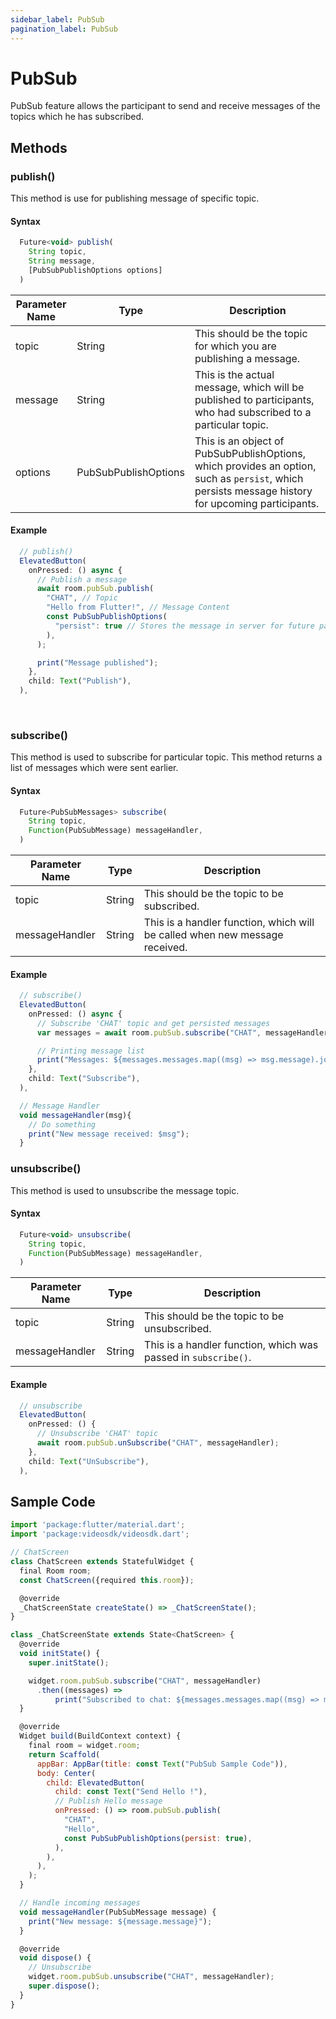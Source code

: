 ```yaml
---
sidebar_label: PubSub
pagination_label: PubSub
---
```


# PubSub

PubSub feature allows the participant to send and receive messages of the topics which he has subscribed.

## Methods

### publish()

This method is use for publishing message of specific topic.

#### Syntax

```js
  Future<void> publish(
    String topic,
    String message,
    [PubSubPublishOptions options]
  )
```

| Parameter Name | Type                 | Description                                                                                                                                       |
| -------------- | -------------------- | ------------------------------------------------------------------------------------------------------------------------------------------------- |
| topic          | String               | This should be the topic for which you are publishing a message.                                                                                  |
| message        | String               | This is the actual message, which will be published to participants, who had subscribed to a particular topic.                                    |
| options        | PubSubPublishOptions | This is an object of PubSubPublishOptions, which provides an option, such as `persist`, which persists message history for upcoming participants. |

#### Example

```js
  // publish()
  ElevatedButton(
    onPressed: () async {
      // Publish a message
      await room.pubSub.publish(
        "CHAT", // Topic
        "Hello from Flutter!", // Message Content
        const PubSubPublishOptions(
          "persist": true // Stores the message in server for future participants
        ),
      );

      print("Message published");
    },
    child: Text("Publish"),
  ),
```

<br />

### subscribe()

This method is used to subscribe for particular topic. This method returns a list of messages which were sent earlier.

#### Syntax

```js
  Future<PubSubMessages> subscribe(
    String topic,
    Function(PubSubMessage) messageHandler,
  )
```

| Parameter Name | Type   | Description                                                                 |
| -------------- | ------ | --------------------------------------------------------------------------- |
| topic          | String | This should be the topic to be subscribed.                                  |
| messageHandler | String | This is a handler function, which will be called when new message received. |

#### Example

```js
  // subscribe()
  ElevatedButton(
    onPressed: () async {
      // Subscribe 'CHAT' topic and get persisted messages
      var messages = await room.pubSub.subscribe("CHAT", messageHandler);

      // Printing message list
      print("Messages: ${messages.messages.map((msg) => msg.message).join(" ")}");
    },
    child: Text("Subscribe"),
  ),

  // Message Handler
  void messageHandler(msg){
    // Do something
    print("New message received: $msg");
  }
```

### unsubscribe()

This method is used to unsubscribe the message topic.

#### Syntax

```js
  Future<void> unsubscribe(
    String topic,
    Function(PubSubMessage) messageHandler,
  )
```

| Parameter Name | Type   | Description                                                    |
| -------------- | ------ | -------------------------------------------------------------- |
| topic          | String | This should be the topic to be unsubscribed.                   |
| messageHandler | String | This is a handler function, which was passed in `subscribe()`. |

#### Example

```js
  // unsubscribe
  ElevatedButton(
    onPressed: () {
      // Unsubscribe 'CHAT' topic
      await room.pubSub.unSubscribe("CHAT", messageHandler);
    },
    child: Text("UnSubscribe"),
  ),
```

## Sample Code

```js
import 'package:flutter/material.dart';
import 'package:videosdk/videosdk.dart';

// ChatScreen
class ChatScreen extends StatefulWidget {
  final Room room;
  const ChatScreen({required this.room});

  @override
  _ChatScreenState createState() => _ChatScreenState();
}

class _ChatScreenState extends State<ChatScreen> {
  @override
  void initState() {
    super.initState();

    widget.room.pubSub.subscribe("CHAT", messageHandler)
      .then((messages) =>
          print("Subscribed to chat: ${messages.messages.map((msg) => msg.message).join(" ")}"));
  }

  @override
  Widget build(BuildContext context) {
    final room = widget.room;
    return Scaffold(
      appBar: AppBar(title: const Text("PubSub Sample Code")),
      body: Center(
        child: ElevatedButton(
          child: const Text("Send Hello !"),
          // Publish Hello message
          onPressed: () => room.pubSub.publish(
            "CHAT",
            "Hello",
            const PubSubPublishOptions(persist: true),
          ),
        ),
      ),
    );
  }

  // Handle incoming messages
  void messageHandler(PubSubMessage message) {
    print("New message: ${message.message}");
  }

  @override
  void dispose() {
    // Unsubscribe
    widget.room.pubSub.unsubscribe("CHAT", messageHandler);
    super.dispose();
  }
}

```
